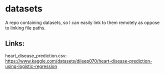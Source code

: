 # datasets
A repo containing datasets, so I can easily link to them remotely as oppose to linking file paths.

## Links:

heart_disease_prediction.csv: https://www.kaggle.com/datasets/dileep070/heart-disease-prediction-using-logistic-regression

